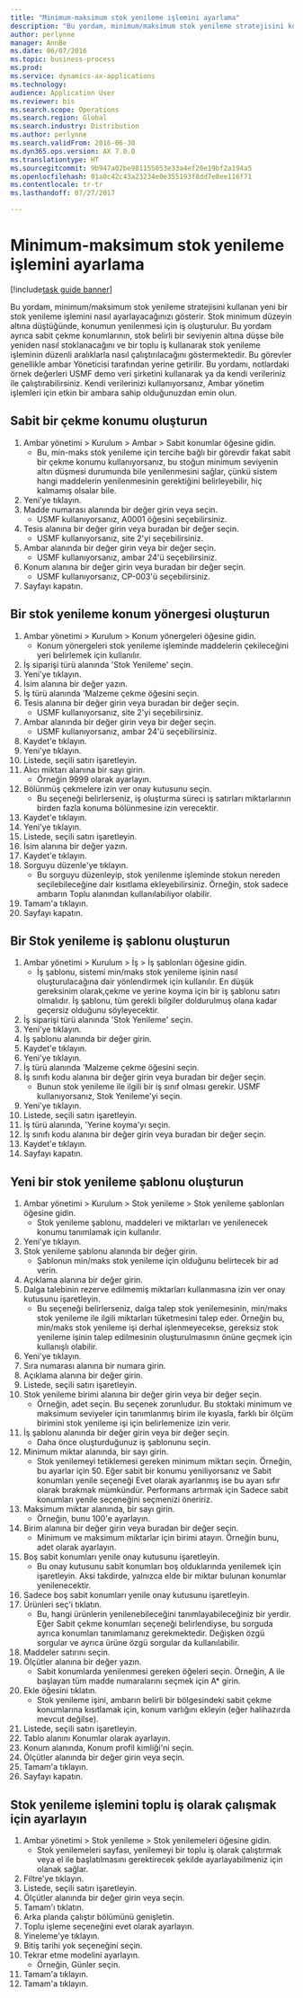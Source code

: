 ```yaml
--- 
title: "Minimum-maksimum stok yenileme işlemini ayarlama"
description: "Bu yordam, minimum/maksimum stok yenileme stratejisini kullanan yeni bir stok yenileme işlemini nasıl ayarlayacağınızı gösterir."
author: perlynne
manager: AnnBe
ms.date: 06/07/2016
ms.topic: business-process
ms.prod: 
ms.service: dynamics-ax-applications
ms.technology: 
audience: Application User
ms.reviewer: bis
ms.search.scope: Operations
ms.search.region: Global
ms.search.industry: Distribution
ms.author: perlynne
ms.search.validFrom: 2016-06-30
ms.dyn365.ops.version: AX 7.0.0
ms.translationtype: HT
ms.sourcegitcommit: 9b947a02be981155053e33a4ef20e19bf2a194a5
ms.openlocfilehash: 01a0c42c43a23234e0e355193f8dd7e8ee116f71
ms.contentlocale: tr-tr
ms.lasthandoff: 07/27/2017

---
```

# <a name="set-up-a-min-max-replenishment-process"></a>Minimum-maksimum stok yenileme işlemini ayarlama

[!include[task guide banner](../../includes/task-guide-banner.md)]

Bu yordam, minimum/maksimum stok yenileme stratejisini kullanan yeni bir stok yenileme işlemini nasıl ayarlayacağınızı gösterir. Stok minimum düzeyin altına düştüğünde, konumun yenilenmesi için iş oluşturulur. Bu yordam ayrıca sabit çekme konumlarının, stok belirli bir seviyenin altına düşse bile yeniden nasıl stoklanacağını ve bir toplu iş kullanarak stok yenileme işleminin düzenli aralıklarla nasıl çalıştırılacağını göstermektedir. Bu görevler genellikle ambar Yöneticisi tarafından yerine getirilir. Bu yordamı, notlardaki örnek değerleri USMF demo veri şirketini kullanarak ya da kendi verileriniz ile çalıştırabilirsiniz. Kendi verilerinizi kullanıyorsanız, Ambar yönetim işlemleri için etkin bir ambara sahip olduğunuzdan emin olun.


## <a name="create-a-fixed-picking-location"></a>Sabit bir çekme konumu oluşturun
1. Ambar yönetimi > Kurulum > Ambar > Sabit konumlar öğesine gidin.
    * Bu, min-maks stok yenileme için tercihe bağlı bir görevdir fakat sabit bir çekme konumu kullanıyorsanız, bu stoğun minimum seviyenin altın düşmesi durumunda bile yenilenmesini sağlar, çünkü sistem hangi maddelerin yenilenmesinin gerektiğini belirleyebilir, hiç kalmamış olsalar bile.  
2. Yeni'ye tıklayın.
3. Madde numarası alanında bir değer girin veya seçin.
    * USMF kullanıyorsanız, A0001 öğesini seçebilirsiniz.  
4. Tesis alanına bir değer girin veya buradan bir değer seçin.
    * USMF kullanıyorsanız, site 2'yi seçebilirsiniz.  
5. Ambar alanında bir değer girin veya bir değer seçin.
    * USMF kullanıyorsanız, ambar 24'ü seçebilirsiniz.  
6. Konum alanına bir değer girin veya buradan bir değer seçin.
    * USMF kullanıyorsanız, CP-003'ü seçebilirsiniz.  
7. Sayfayı kapatın.

## <a name="create-a-replenishment-location-directive"></a>Bir stok yenileme konum yönergesi oluşturun
1. Ambar yönetimi > Kurulum > Konum yönergeleri öğesine gidin.
    * Konum yönergeleri stok yenileme işleminde maddelerin çekileceğini yeri belirlemek için kullanılır.  
2. İş siparişi türü alanında 'Stok Yenileme' seçin.
3. Yeni'ye tıklayın.
4. İsim alanına bir değer yazın.
5. İş türü alanında 'Malzeme çekme öğesini seçin.
6. Tesis alanına bir değer girin veya buradan bir değer seçin.
    * USMF kullanıyorsanız, site 2'yi seçebilirsiniz.  
7. Ambar alanında bir değer girin veya bir değer seçin.
    * USMF kullanıyorsanız, ambar 24'ü seçebilirsiniz.  
8. Kaydet'e tıklayın.
9. Yeni'ye tıklayın.
10. Listede, seçili satırı işaretleyin.
11. Alıcı miktarı alanına bir sayı girin.
    * Örneğin 9999 olarak ayarlayın.  
12. Bölünmüş çekmelere izin ver onay kutusunu seçin.
    * Bu seçeneği belirlerseniz, iş oluşturma süreci iş satırları miktarlarının birden fazla konuma bölünmesine izin verecektir.  
13. Kaydet'e tıklayın.
14. Yeni'ye tıklayın.
15. Listede, seçili satırı işaretleyin.
16. İsim alanına bir değer yazın.
17. Kaydet'e tıklayın.
18. Sorguyu düzenle'ye tıklayın.
    * Bu sorguyu düzenleyip, stok yenilenme işleminde stokun nereden seçilebileceğine dair kısıtlama ekleyebilirsiniz. Örneğin, stok sadece ambarın Toplu alanından kullanılabiliyor olabilir.  
19. Tamam'a tıklayın.
20. Sayfayı kapatın.

## <a name="create-a-replenishment-work-template"></a>Bir Stok yenileme iş şablonu oluşturun
1. Ambar yönetimi > Kurulum > İş > İş şablonları öğesine gidin.
    * İş şablonu, sistemi min/maks stok yenileme işinin nasıl oluşturulacağına dair yönlendirmek için kullanılır. En düşük gereksinim olarak,çekme ve yerine koyma için bir iş şablonu satırı olmalıdır. İş şablonu, tüm gerekli bilgiler doldurulmuş olana kadar geçersiz olduğunu söyleyecektir.  
2. İş siparişi türü alanında 'Stok Yenileme' seçin.
3. Yeni'ye tıklayın.
4. İş şablonu alanında bir değer girin.
5. Kaydet'e tıklayın.
6. Yeni'ye tıklayın.
7. İş türü alanında 'Malzeme çekme öğesini seçin.
8. İş sınıfı kodu alanına bir değer girin veya buradan bir değer seçin.
    * Bunun stok yenileme ile ilgili bir iş sınıf olması gerekir. USMF kullanıyorsanız, Stok Yenileme'yi seçin.  
9. Yeni'ye tıklayın.
10. Listede, seçili satırı işaretleyin.
11. İş türü alanında, 'Yerine koyma'yı seçin.
12. İş sınıfı kodu alanına bir değer girin veya buradan bir değer seçin.
13. Kaydet'e tıklayın.
14. Sayfayı kapatın.

## <a name="create-a-new-replenishment-template"></a>Yeni bir stok yenileme şablonu oluşturun
1. Ambar yönetimi > Kurulum > Stok yenileme > Stok yenileme şablonları öğesine gidin.
    * Stok yenileme şablonu, maddeleri ve miktarları ve yenilenecek konumu tanımlamak için kullanılır.  
2. Yeni'ye tıklayın.
3. Stok yenileme şablonu alanında bir değer girin.
    * Şablonun min/maks stok yenileme için olduğunu belirtecek bir ad verin.  
4. Açıklama alanına bir değer girin.
5. Dalga talebinin rezerve edilmemiş miktarları kullanmasına izin ver onay kutusunu işaretleyin.
    * Bu seçeneği belirlerseniz, dalga talep stok yenilemesinin, min/maks stok yenileme ile ilgili miktarları tüketmesini talep eder. Örneğin bu, min/maks stok yenileme işi derhal işlenmeyecekse, gereksiz stok yenileme işinin talep edilmesinin oluşturulmasının önüne geçmek için kullanışlı olabilir.  
6. Yeni'ye tıklayın.
7. Sıra numarası alanına bir numara girin.
8. Açıklama alanına bir değer girin.
9. Listede, seçili satırı işaretleyin.
10. Stok yenileme birimi alanına bir değer girin veya bir değer seçin.
    * Örneğin, adet seçin. Bu seçenek zorunludur. Bu stoktaki minimum ve maksimum seviyeler için tanımlanmış birim ile kıyasla, farklı bir ölçüm birimini stok yenileme işi için belirlemenize izin verir.  
11. İş şablonu alanında bir değer girin veya bir değer seçin.
    * Daha önce oluşturduğunuz iş şablonunu seçin.  
12. Minimum miktar alanında, bir sayı girin.
    * Stok yenilemeyi tetiklemesi gereken minimum miktarı seçin. Örneğin, bu ayarlar için 50. Eğer sabit bir konumu yeniliyorsanız ve Sabit konumları yenile seçeneği Evet olarak ayarlanmış ise bu ayarı sıfır olarak bırakmak mümkündür. Performans artırmak için Sadece sabit konumları yenile seçeneğini seçmenizi öneririz.  
13. Maksimum miktar alanında, bir sayı girin.
    * Örneğin, bunu 100'e ayarlayın.  
14. Birim alanına bir değer girin veya buradan bir değer seçin.
    * Minimum ve maksimum miktarlar için birimi atayın. Örneğin bunu, adet olarak ayarlayın.  
15. Boş sabit konumları yenile onay kutusunu işaretleyin.
    * Bu onay kutusunu sabit konumları boş olduklarında yenilemek için işaretleyin. Aksi takdirde, yalnızca elde bir miktar bulunan konumlar yenilenecektir.  
16. Sadece boş sabit konumları yenile onay kutusunu işaretleyin.
17. Ürünleri seç'i tıklatın.
    * Bu, hangi ürünlerin yenilenebileceğini tanımlayabileceğiniz bir yerdir. Eğer Sabit çekme konumları seçeneği belirlendiyse, bu sorguda ayrıca konumları tanımlamanız gerekmektedir. Değişken özgü sorgular ve ayrıca ürüne özgü sorgular da kullanılabilir.  
18. Maddeler satırını seçin.
19. Ölçütler alanına bir değer yazın.
    * Sabit konumlarda yenilenmesi gereken öğeleri seçin. Örneğin, A ile başlayan tüm madde numaralarını seçmek için A* girin.  
20. Ekle öğesini tıklatın.
    * Stok yenileme işini, ambarın belirli bir bölgesindeki sabit çekme konumlarına kısıtlamak için, konum varlığını ekleyin (eğer halihazırda mevcut değilse).  
21. Listede, seçili satırı işaretleyin.
22. Tablo alanını Konumlar olarak ayarlayın.
23. Konum alanında, Konum profil kimliği'ni seçin.
24. Ölçütler alanında bir değer girin veya seçin.
25. Tamam'a tıklayın.
26. Sayfayı kapatın.

## <a name="set-the-replenishment-process-to-run-as-a-batch-job"></a>Stok yenileme işlemini toplu iş olarak çalışmak için ayarlayın
1. Ambar yönetimi > Stok yenileme > Stok yenilemeleri öğesine gidin.
    * Stok yenilemeleri sayfası, yenilemeyi bir toplu iş olarak çalıştırmak veya el ile başlatılmasını gerektirecek şekilde ayarlayabilmeniz için olanak sağlar.  
2. Filtre'ye tıklayın.
3. Listede, seçili satırı işaretleyin.
4. Ölçütler alanında bir değer girin veya seçin.
5. Tamam'ı tıklatın.
6. Arka planda çalıştır bölümünü genişletin.
7. Toplu işleme seçeneğini evet olarak ayarlayın.
8. Yineleme'ye tıklayın.
9. Bitiş tarihi yok seçeneğini seçin.
10. Tekrar etme modelini ayarlayın.
    * Örneğin, Günler seçin.  
11. Tamam'a tıklayın.
12. Tamam'a tıklayın.


